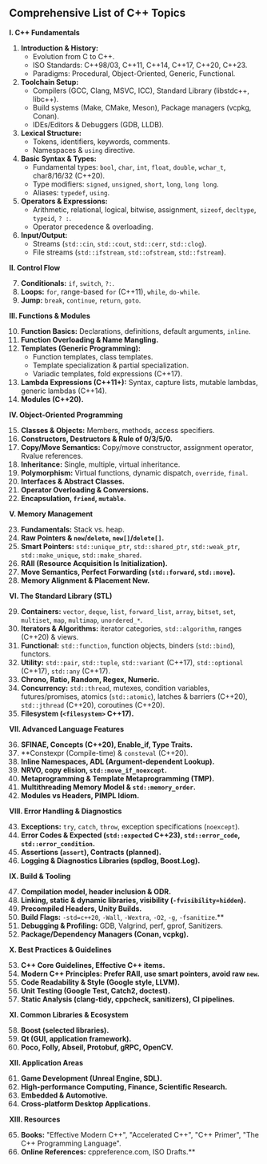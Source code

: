## Comprehensive List of C++ Topics

**I. C++ Fundamentals**

1.  **Introduction & History:**
    *   Evolution from C to C++.
    *   ISO Standards: C++98/03, C++11, C++14, C++17, C++20, C++23.
    *   Paradigms: Procedural, Object-Oriented, Generic, Functional.
2.  **Toolchain Setup:**
    *   Compilers (GCC, Clang, MSVC, ICC), Standard Library (libstdc++, libc++).
    *   Build systems (Make, CMake, Meson), Package managers (vcpkg, Conan).
    *   IDEs/Editors & Debuggers (GDB, LLDB).
3.  **Lexical Structure:**
    *   Tokens, identifiers, keywords, comments.
    *   Namespaces & `using` directive.
4.  **Basic Syntax & Types:**
    *   Fundamental types: `bool`, `char`, `int`, `float`, `double`, `wchar_t`, char8/16/32 (C++20).
    *   Type modifiers: `signed`, `unsigned`, `short`, `long`, `long long`.
    *   Aliases: `typedef`, `using`.
5.  **Operators & Expressions:**
    *   Arithmetic, relational, logical, bitwise, assignment, `sizeof`, `decltype`, `typeid`, `? :`.
    *   Operator precedence & overloading.
6.  **Input/Output:**
    *   Streams (`std::cin`, `std::cout`, `std::cerr`, `std::clog`).
    *   File streams (`std::ifstream`, `std::ofstream`, `std::fstream`).

**II. Control Flow**

7.  **Conditionals:** `if`, `switch`, `?:`.
8.  **Loops:** `for`, range-based `for` (C++11), `while`, `do-while`.
9.  **Jump:** `break`, `continue`, `return`, `goto`.

**III. Functions & Modules**

10. **Function Basics:** Declarations, definitions, default arguments, `inline`.
11. **Function Overloading & Name Mangling.**
12. **Templates (Generic Programming):**
    *   Function templates, class templates.
    *   Template specialization & partial specialization.
    *   Variadic templates, fold expressions (C++17).
13. **Lambda Expressions (C++11+):** Syntax, capture lists, mutable lambdas, generic lambdas (C++14).
14. **Modules (C++20).**

**IV. Object-Oriented Programming**

15. **Classes & Objects:** Members, methods, access specifiers.
16. **Constructors, Destructors & Rule of 0/3/5/0.**
17. **Copy/Move Semantics:** Copy/move constructor, assignment operator, Rvalue references.
18. **Inheritance:** Single, multiple, virtual inheritance.
19. **Polymorphism:** Virtual functions, dynamic dispatch, `override`, `final`.
20. **Interfaces & Abstract Classes.**
21. **Operator Overloading & Conversions.**
22. **Encapsulation, `friend`, `mutable`.**

**V. Memory Management**

23. **Fundamentals:** Stack vs. heap.
24. **Raw Pointers & `new`/`delete`, `new[]`/`delete[]`.**
25. **Smart Pointers:** `std::unique_ptr`, `std::shared_ptr`, `std::weak_ptr`, `std::make_unique`, `std::make_shared`.
26. **RAII (Resource Acquisition Is Initialization).**
27. **Move Semantics, Perfect Forwarding (`std::forward`, `std::move`).**
28. **Memory Alignment & Placement New.**

**VI. The Standard Library (STL)**

29. **Containers:** `vector`, `deque`, `list`, `forward_list`, `array`, `bitset`, `set`, `multiset`, `map`, `multimap`, `unordered_*`.
30. **Iterators & Algorithms:** iterator categories, `std::algorithm`, ranges (C++20) & views.
31. **Functional:** `std::function`, function objects, binders (`std::bind`), functors.
32. **Utility:** `std::pair`, `std::tuple`, `std::variant` (C++17), `std::optional` (C++17), `std::any` (C++17).
33. **Chrono, Ratio, Random, Regex, Numeric.**
34. **Concurrency:** `std::thread`, mutexes, condition variables, futures/promises, atomics (`std::atomic`), latches & barriers (C++20), `std::jthread` (C++20), coroutines (C++20).
35. **Filesystem (`<filesystem>` C++17).**

**VII. Advanced Language Features**

36. **SFINAE, Concepts (C++20), Enable_if, Type Traits.**
37. **Constexpr (Compile-time) & `consteval` (C++20).
38. **Inline Namespaces, ADL (Argument-dependent Lookup).**
39. **NRVO, copy elision, `std::move_if_noexcept`.**
40. **Metaprogramming & Template Metaprogramming (TMP).**
41. **Multithreading Memory Model & `std::memory_order`.**
42. **Modules vs Headers, PIMPL Idiom.**

**VIII. Error Handling & Diagnostics**

43. **Exceptions:** `try`, `catch`, `throw`, exception specifications (`noexcept`).
44. **Error Codes & Expected (`std::expected` C++23), `std::error_code`, `std::error_condition`.**
45. **Assertions (`assert`), Contracts (planned).**
46. **Logging & Diagnostics Libraries (spdlog, Boost.Log).**

**IX. Build & Tooling**

47. **Compilation model, header inclusion & ODR.**
48. **Linking, static & dynamic libraries, visibility (`-fvisibility=hidden`).**
49. **Precompiled Headers, Unity Builds.**
50. **Build Flags:** `-std=c++20`, `-Wall`, `-Wextra`, `-O2`, `-g`, `-fsanitize`.**
51. **Debugging & Profiling:** GDB, Valgrind, perf, gprof, Sanitizers.
52. **Package/Dependency Managers (Conan, vcpkg).**

**X. Best Practices & Guidelines**

53. **C++ Core Guidelines, Effective C++ items.**
54. **Modern C++ Principles: Prefer RAII, use smart pointers, avoid raw `new`.**
55. **Code Readability & Style (Google style, LLVM).**
56. **Unit Testing (Google Test, Catch2, doctest).**
57. **Static Analysis (clang-tidy, cppcheck, sanitizers), CI pipelines.**

**XI. Common Libraries & Ecosystem**

58. **Boost (selected libraries).**
59. **Qt (GUI, application framework).**
60. **Poco, Folly, Abseil, Protobuf, gRPC, OpenCV.**

**XII. Application Areas**

61. **Game Development (Unreal Engine, SDL).**
62. **High-performance Computing, Finance, Scientific Research.**
63. **Embedded & Automotive.**
64. **Cross-platform Desktop Applications.**

**XIII. Resources**

65. **Books:** "Effective Modern C++", "Accelerated C++", "C++ Primer", "The C++ Programming Language".
66. **Online References:** cppreference.com, ISO Drafts.**
